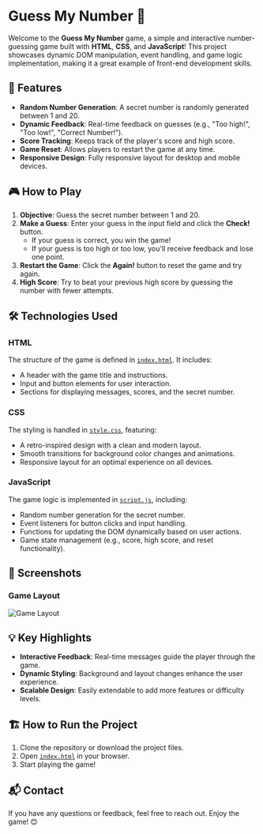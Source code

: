 # Guess My Number 🎯

Welcome to the **Guess My Number** game, a simple and interactive number-guessing game built with **HTML**, **CSS**, and **JavaScript**! This project showcases dynamic DOM manipulation, event handling, and game logic implementation, making it a great example of front-end development skills.

## 🚀 Features

- **Random Number Generation**: A secret number is randomly generated between 1 and 20.
- **Dynamic Feedback**: Real-time feedback on guesses (e.g., "Too high!", "Too low!", "Correct Number!").
- **Score Tracking**: Keeps track of the player's score and high score.
- **Game Reset**: Allows players to restart the game at any time.
- **Responsive Design**: Fully responsive layout for desktop and mobile devices.

## 🎮 How to Play

1. **Objective**: Guess the secret number between 1 and 20.
2. **Make a Guess**: Enter your guess in the input field and click the **Check!** button.
   - If your guess is correct, you win the game!
   - If your guess is too high or too low, you'll receive feedback and lose one point.
3. **Restart the Game**: Click the **Again!** button to reset the game and try again.
4. **High Score**: Try to beat your previous high score by guessing the number with fewer attempts.

## 🛠️ Technologies Used

### HTML
The structure of the game is defined in [`index.html`](index.html). It includes:
- A header with the game title and instructions.
- Input and button elements for user interaction.
- Sections for displaying messages, scores, and the secret number.

### CSS
The styling is handled in [`style.css`](style.css), featuring:
- A retro-inspired design with a clean and modern layout.
- Smooth transitions for background color changes and animations.
- Responsive layout for an optimal experience on all devices.

### JavaScript
The game logic is implemented in [`script.js`](script.js), including:
- Random number generation for the secret number.
- Event listeners for button clicks and input handling.
- Functions for updating the DOM dynamically based on user actions.
- Game state management (e.g., score, high score, and reset functionality).

## 📸 Screenshots

### Game Layout
![Game Layout](guess-my-number-flowchart.png)

## 💡 Key Highlights

- **Interactive Feedback**: Real-time messages guide the player through the game.
- **Dynamic Styling**: Background and layout changes enhance the user experience.
- **Scalable Design**: Easily extendable to add more features or difficulty levels.

## 🏗️ How to Run the Project

1. Clone the repository or download the project files.
2. Open [`index.html`](index.html) in your browser.
3. Start playing the game!

## 📬 Contact

If you have any questions or feedback, feel free to reach out. Enjoy the game! 😊
